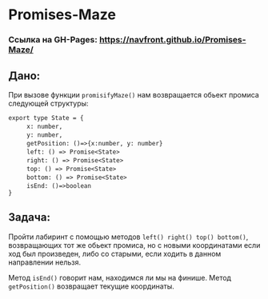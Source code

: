 # **Promises-Maze**

### Ссылка на GH-Pages: https://navfront.github.io/Promises-Maze/

## Дано:

При вызове функции `promisifyMaze()` нам возвращается обьект промиса следующей структуры:

`export type State = {`\
&nbsp;&nbsp;`    x: number,`\
&nbsp;&nbsp;`    y: number,`\
&nbsp;&nbsp;`    getPosition: ()=>{x:number, y: number}`\
&nbsp;&nbsp;`    left: () => Promise<State>`\
&nbsp;&nbsp;`    right: () => Promise<State>`\
&nbsp;&nbsp;`    top: () => Promise<State>`\
&nbsp;&nbsp;`    bottom: () => Promise<State>`\
&nbsp;&nbsp;`    isEnd: ()=>boolean`\
`}`

## Задача:

Пройти лабиринт с помощью методов `left() right() top() bottom()`, возвращающих тот же обьект промиса, но с новыми координатами если ход был произведен, либо со старыми, если ходить в данном направлении нельзя.

Метод `isEnd()` говорит нам, находимся ли мы на финише.
Метод `getPosition()` возвращает текущие координаты.
